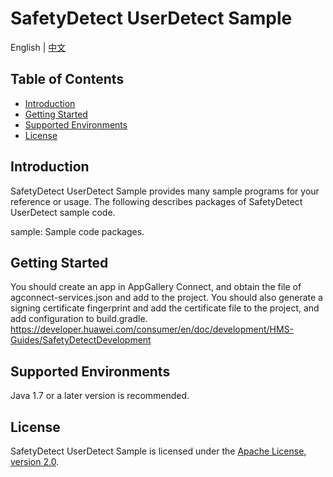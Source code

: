 # SafetyDetect UserDetect Sample

English | [中文](https://github.com/HMS-Core/hms-safetydetect-demo-android/blob/master/SafetyDetect-UserDetect-Sample/SafetyDetect-UserDetect-Android-Sample/README_ZH.md)

## Table of Contents

 * [Introduction](#introduction)
 * [Getting Started](#getting-staeted)
 * [Supported Environments](#supported-environments)
 * [License](#license)


## Introduction
SafetyDetect UserDetect Sample provides many sample programs for your reference or usage.
The following describes packages of SafetyDetect UserDetect sample code.

sample: Sample code packages.


## Getting Started
You should create an app in AppGallery Connect, and obtain the file of agconnect-services.json and add to the project.
You should also generate a signing certificate fingerprint and add the certificate file to the project, and add configuration to build.gradle.
https://developer.huawei.com/consumer/en/doc/development/HMS-Guides/SafetyDetectDevelopment

## Supported Environments
Java 1.7 or a later version is recommended.

##  License
SafetyDetect UserDetect Sample is licensed under the [Apache License, version 2.0](http://www.apache.org/licenses/LICENSE-2.0).


